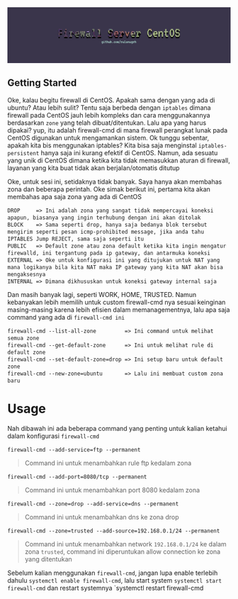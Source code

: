 <div align='center'>
    <img src="../../asset/centos.png" />
</div>

## Getting Started
Oke, kalau begitu firewall di CentOS. Apakah sama dengan yang ada di ubuntu? Atau lebih sulit? Tentu saja berbeda dengan `iptables` dimana firewall pada CentOS jauh lebih kompleks dan cara menggunakannya berdasarkan `zone` yang telah dibuat/ditentukan. Lalu apa yang harus dipakai? yup, itu adalah firewall-cmd di mana firewall perangkat lunak pada CentOS digunakan untuk mengamankan sistem. Ok tunggu sebentar, apakah kita bis menggunakan iptables? Kita bisa saja menginstal `iptables-persistent` hanya saja ini kurang efektif di CentOS. Namun, ada sesuatu yang unik di CentOS dimana ketika kita tidak memasukkan aturan di firewall, layanan yang kita buat tidak akan berjalan/otomatis ditutup


Oke, untuk sesi ini, setidaknya tidak banyak. Saya hanya akan membahas zona dan beberapa perintah. Oke simak berikut ini, pertama kita akan membahas apa saja zona yang ada di CentOS
```
DROP     => Ini adalah zona yang sangat tidak mempercayai koneksi apapun, biasanya yang ingin terhubung dengan ini akan ditolak
BLOCK    => Sama seperti drop, hanya saja bedanya blok tersebut mengirim seperti pesan icmp-prohibited message, jika anda tahu IPTABLES Jump REJECT, sama saja seperti itu
PUBLIC   => Default zone atau zona default ketika kita ingin mengatur firewalld, ini tergantung pada ip gateway, dan antarmuka koneksi
EXTERNAL => Oke untuk konfigurasi ini yang ditujukan untuk NAT yang mana logikanya bila kita NAT maka IP gateway yang kita NAT akan bisa mengaksesnya
INTERNAL => Dimana dikhususkan untuk koneksi gateway internal saja
```
Dan masih banyak lagi, seperti WORK, HOME, TRUSTED. Namun kebanyakan lebih memilih untuk custom firewall-cmd nya sesuai keinginan masing-masing karena lebih efisien dalam memanagementnya, lalu apa saja command yang ada di `firewall-cmd ini`
```
firewall-cmd --list-all-zone         => Ini command untuk melihat semua zone
firewall-cmd --get-default-zone      => Ini untuk melihat rule di default zone
firewall-cmd --set-default-zone=drop => Ini setup baru untuk default zone
firewall-cmd --new-zone=ubuntu       => Lalu ini membuat custom zona baru
```

Usage
=====
Nah dibawah ini ada beberapa command yang penting untuk kalian ketahui dalam konfigurasi `firewall-cmd`
```
firewall-cmd --add-service=ftp --permanent
```
> Command ini untuk menambahkan rule ftp kedalam zona
```
firewall-cmd --add-port=8080/tcp --permanent
```
> Command ini untuk menambahkan port 8080 kedalam zona
```
firewall-cmd --zone=drop --add-service=dns --permanent
```
> Command ini untuk menambahkan dns ke zona drop
```
firewall-cmd --zone=trusted --add-source=192.168.0.1/24 --permanent
```
> Command ini untuk menambahkan network `192.168.0.1/24` ke dalam zona `trusted`, command ini diperuntukan allow connection ke zona yang ditentukan

Sebelum kalian menggunakan `firewall-cmd`, jangan lupa enable terlebih dahulu `systemctl enable firewall-cmd`, lalu start system `systemctl start firewall-cmd` dan restart systemnya `systemctl restart firewall-cmd
